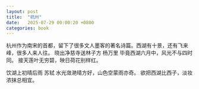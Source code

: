 ```yaml
---
layout: post
title:  "杭州"
date:   2025-07-29 00:00:20 +0800
categories: book
---
```

杭州作为南宋的首都，留下了很多文人墨客的著名诗篇。西湖有十景，还有飞来峰，很多人来人往。
晓出净慈寺送林子方 杨万里
毕竟西湖六月中，风光不与四时同。
接天莲叶无穷碧，映日荷花别样红。

饮湖上初晴后雨 苏轼
水光潋滟晴方好，山色空蒙雨亦奇。
欲把西湖比西子，淡妆浓抹总相宜。







